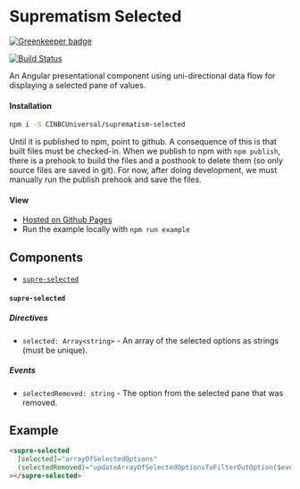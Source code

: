 # Suprematism Selected

[![Greenkeeper badge](https://badges.greenkeeper.io/CINBCUniversal/suprematism-selected.svg)](https://greenkeeper.io/)

[![Build Status][travis-badge]][travis-badge-url]

An Angular presentational component using uni-directional data flow for displaying
a selected pane of values.


#### Installation
```bash
npm i -S CINBCUniversal/suprematism-selected
```
Until it is published to npm, point to github. A consequence of this is that
built files must be checked-in. When we publish to npm with `npm publish`,
there is a prehook to build the files and a posthook to delete them
(so only source files are saved in git). For now, after doing development,
we must manually run the publish prehook and save the files.


#### View
- [Hosted on Github Pages](https://cinbcuniversal.github.io/suprematism-selected/)
- Run the example locally with `npm run example`


## Components
- [`supre-selected`](#supre-selected)

#### <a id="supre-selected"></a> `supre-selected`

##### Directives
- `selected: Array<string>` - An array of the selected options as strings (must be unique).

##### Events
- `selectedRemoved: string` - The option from the selected pane that was removed.


## Example
```html
<supre-selected
  [selected]="arrayOfSelectedOptions"
  (selectedRemoved)="updateArrayOfSelectedOptionsToFilterOutOption($event)"
></supre-selected>
```

[travis-badge]: https://travis-ci.org/CINBCUniversal/suprematism-selected.svg?branch=master
[travis-badge-url]: https://travis-ci.org/CINBCUniversal/suprematism-selected
